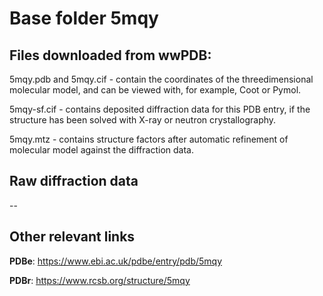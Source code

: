 # Base folder 5mqy

## Files downloaded from wwPDB:

5mqy.pdb and 5mqy.cif - contain the coordinates of the threedimensional molecular model, and can be viewed with, for example, Coot or Pymol.

5mqy-sf.cif - contains deposited diffraction data for this PDB entry, if the structure has been solved with X-ray or neutron crystallography.

5mqy.mtz - contains structure factors after automatic refinement of molecular model against the diffraction data.

## Raw diffraction data

--<br> 

## Other relevant links 
**PDBe**:  https://www.ebi.ac.uk/pdbe/entry/pdb/5mqy
 
**PDBr**: https://www.rcsb.org/structure/5mqy 
